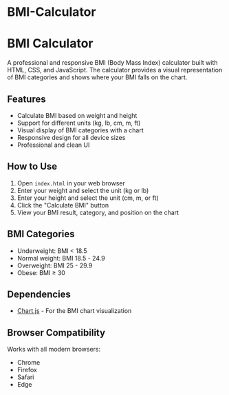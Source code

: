 # BMI-Calculator
# BMI Calculator

A professional and responsive BMI (Body Mass Index) calculator built with HTML, CSS, and JavaScript. The calculator provides a visual representation of BMI categories and shows where your BMI falls on the chart.

## Features

- Calculate BMI based on weight and height
- Support for different units (kg, lb, cm, m, ft)
- Visual display of BMI categories with a chart
- Responsive design for all device sizes
- Professional and clean UI

## How to Use

1. Open `index.html` in your web browser
2. Enter your weight and select the unit (kg or lb)
3. Enter your height and select the unit (cm, m, or ft)
4. Click the "Calculate BMI" button
5. View your BMI result, category, and position on the chart

## BMI Categories

- Underweight: BMI < 18.5
- Normal weight: BMI 18.5 - 24.9
- Overweight: BMI 25 - 29.9
- Obese: BMI ≥ 30

## Dependencies

- [Chart.js](https://www.chartjs.org/) - For the BMI chart visualization

## Browser Compatibility

Works with all modern browsers:
- Chrome
- Firefox
- Safari
- Edge 
